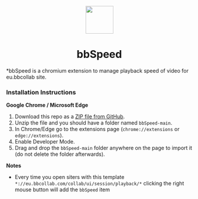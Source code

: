<p align="center">
  <img src="https://github.com/F3FFO/bbSpeed/icons/logo.png" width="75" height="75"/>
</p>

<h1 align="center">bbSpeed</h1>

*bbSpeed is a chromium extension to manage playback speed of video for eu.bbcollab site.

### Installation Instructions
**Google Chrome / Microsoft Edge**
1. Download this repo as a [ZIP file from GitHub](https://github.com/F3FFO/bbSpeed/archive/main.zip).
1. Unzip the file and you should have a folder named `bbSpeed-main`.
1. In Chrome/Edge go to the extensions page (`chrome://extensions` or `edge://extensions`).
1. Enable Developer Mode.
1. Drag and drop the `bbSpeed-main` folder anywhere on the page to import it (do not delete the folder afterwards).

**Notes**
* Every time you open siters with this template `*://eu.bbcollab.com/collab/ui/session/playback/*` clicking the right mouse button will add the `bbSpeed` item